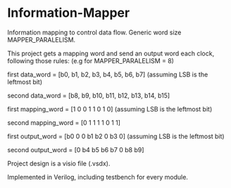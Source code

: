 # Information-Mapper
Information mapping to control data flow.
Generic word size MAPPER_PARALELISM.

This project gets a mapping word and send an output word each clock, following those rules: (e.g for MAPPER_PARALELISM = 8)

first data_word      = [b0, b1, b2, b3, b4, b5, b6, b7]           (assuming LSB is the leftmost bit)

second data_word     = [b8, b9, b10, b11, b12, b13, b14, b15]


first mapping_word   = [1 0 0 1 1 0 1 0]                          (assuming LSB is the leftmost bit)

second mapping_word  = [0 1 1 1 1 0 1 1]


first output_word    = [b0 0 0 b1 b2 0 b3 0]                      (assuming LSB is the leftmost bit)

second output_word   = [0 b4 b5 b6 b7 0 b8 b9]


Project design is a visio file (.vsdx).

Implemented in Verilog, including testbench for every module.
